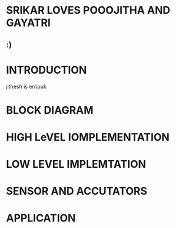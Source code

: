 # SRIKAR LOVES POOOJITHA AND GAYATRI
##  :)
# INTRODUCTION
jithesh is erripuk
# BLOCK DIAGRAM
# HIGH LeVEL IOMPLEMENTATION
# LOW LEVEL IMPLEMTATION
# SENSOR AND ACCUTATORS
# APPLICATION
